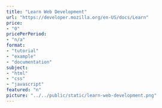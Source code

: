 ```yaml
---
title: "Learn Web Development"
url: "https://developer.mozilla.org/en-US/docs/Learn"
price: 
- "0"
pricePerPeriod: 
- "n/a"
format: 
- "tutorial"
- "example"
- "documentation"
subject: 
- "html"
- "css"
- "javascript"
featured: "n"
picture: "../../public/static/learn-web-development.png"
---
```

